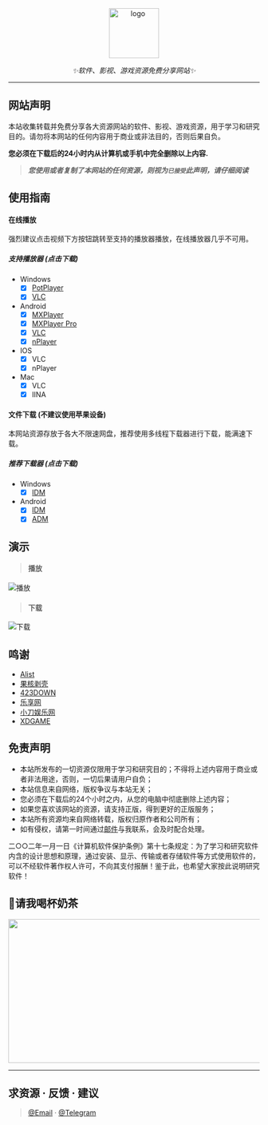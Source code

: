 <div align="center">
  <a href="https://wp.ggxc.xyz"><img height="100px" alt="logo" src="https://cdn.jsdelivr.net/gh/PJUNYE2/myjs@3756f7204b131c485c05a2428949ea6a0cc43a90/favicon.svg"/></a>
  <p><em>✨软件、影视、游戏资源免费分享网站✨</em></p>
  </a>
</div>

---

## 网站声明

本站收集转载并免费分享各大资源网站的软件、影视、游戏资源，用于学习和研究目的。请勿将本网站的任何内容用于商业或非法目的，否则后果自负。

**您必须在下载后的24小时内从计算机或手机中完全删除以上内容.**  </br>
> ***您使用或者复制了本网站的任何资源，则视为`已接受`此声明，请仔细阅读***

## 使用指南

#### 在线播放
强烈建议点击视频下方按钮跳转至支持的播放器播放，在线播放器几乎不可用。
##### 支持播放器 (点击下载)
- Windows
  - [x] [PotPlayer]()
  - [x] [VLC]()

- Android
  - [x] [MXPlayer]()
  - [x] [MXPlayer Pro]()
  - [x] [VLC]()
  - [x] [nPlayer]()

- IOS
  - [x] VLC
  - [x] nPlayer

- Mac
  - [x] VLC
  - [x] IINA

#### 文件下载 (不建议使用苹果设备)
本网站资源存放于各大不限速网盘，推荐使用多线程下载器进行下载，能满速下载。
##### 推荐下载器 (点击下载)
- Windows
  - [x] [IDM]()

- Android
  - [x] [IDM]()
  - [x] [ADM]()

## 演示

>#### 播放
![播放](https://cdn.jsdelivr.net/gh/PJUNYE2/readme@main/Play.gif)
>#### 下载
![下载](https://cdn.jsdelivr.net/gh/PJUNYE2/readme@main/Download.gif)

## 鸣谢
- [Alist](https://github.com/Xhofe/alist)
- [果核剥壳](https://www.ghxi.com/)
- [423DOWN](https://www.423down.com/)
- [乐享网](https://www.lxapk.com/)
- [小刀娱乐网](https://www.x6g.com/)
- [XDGAME](https://www.xdgame.com/)


## 免责声明
- 本站所发布的一切资源仅限用于学习和研究目的；不得将上述内容用于商业或者非法用途，否则，一切后果请用户自负；
- 本站信息来自网络，版权争议与本站无关；
- 您必须在下载后的24个小时之内，从您的电脑中彻底删除上述内容；
- 如果您喜欢该网站的资源，请支持正版，得到更好的正版服务；
- 本站所有资源均来自网络转载，版权归原作者和公司所有；
- 如有侵权，请第一时间通过[邮件](p1246509603@gmail.com)与我联系，会及时配合处理。

二○○二年一月一日《计算机软件保护条例》第十七条规定：为了学习和研究软件内含的设计思想和原理，通过安装、显示、传输或者存储软件等方式使用软件的，可以不经软件著作权人许可，不向其支付报酬！鉴于此，也希望大家按此说明研究软件！

## 🥤请我喝杯奶茶
<img width="512" height="288" src="https://cdn.jsdelivr.net/gh/PJUNYE2/readme@main/pay.png"/>

---
## 求资源 · 反馈 · 建议
> [@Email](p1246509603@gmail.com) · [@Telegram](https://t.me/yongshaowang)
